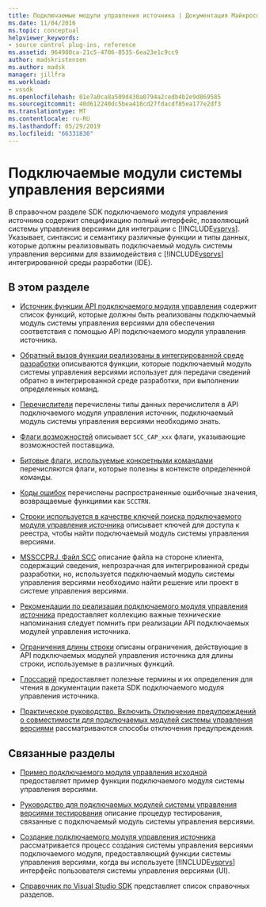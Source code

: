 ```yaml
---
title: Подключаемые модули управления источника | Документация Майкрософт
ms.date: 11/04/2016
ms.topic: conceptual
helpviewer_keywords:
- source control plug-ins, reference
ms.assetid: 964980ca-21c5-4706-8535-6ea23e1c9cc9
author: madskristensen
ms.author: madsk
manager: jillfra
ms.workload:
- vssdk
ms.openlocfilehash: 01e7a0ca8a509d430a0794a2cedb4b2e9d869585
ms.sourcegitcommit: 40d612240dc5bea418cd27fdacdf85ea177e2df3
ms.translationtype: MT
ms.contentlocale: ru-RU
ms.lasthandoff: 05/29/2019
ms.locfileid: "66331830"
---
```

# <a name="source-control-plug-ins"></a>Подключаемые модули системы управления версиями
В справочном разделе SDK подключаемого модуля управления источника содержит спецификацию полный интерфейс, позволяющий системы управления версиями для интеграции с [!INCLUDE[vsprvs](../code-quality/includes/vsprvs_md.md)]. Указывает, синтаксис и семантику различные функции и типы данных, которые должны реализовывать подключаемый модуль системы управления версиями для взаимодействия с [!INCLUDE[vsprvs](../code-quality/includes/vsprvs_md.md)] интегрированной среды разработки (IDE).

## <a name="in-this-section"></a>В этом разделе
- [Источник функции API подключаемого модуля управления](../extensibility/source-control-plug-in-api-functions.md) содержит список функций, которые должны быть реализованы подключаемый модуль системы управления версиями для обеспечения соответствия с помощью API подключаемого модуля управления источника.

- [Обратный вызов функции реализованы в интегрированной среде разработки](../extensibility/callback-functions-implemented-by-the-ide.md) описываются функции, которые подключаемый модуль системы управления версиями использует для передачи сведений обратно в интегрированной среде разработки, при выполнении определенных команд.

- [Перечислители](../extensibility/enumerators.md) перечислены типы данных перечислителя в API подключаемого модуля управления источник, подключаемый модуль системы управления версиями необходимо знать.

- [Флаги возможностей](../extensibility/capability-flags.md) описывает `SCC_CAP_xxx` флаги, указывающие возможностей поставщика.

- [Битовые флаги, используемые конкретными командами](../extensibility/bitflags-used-by-specific-commands.md) перечисляются флаги, которые полезны в контексте определенной команды.

- [Коды ошибок](../extensibility/error-codes.md) перечислены распространенные ошибочные значения, возвращаемые функциями как `SCCTRN`.

- [Строки используется в качестве ключей поиска подключаемого модуля управления источника](../extensibility/strings-used-as-keys-for-finding-a-source-control-plug-in.md) описывает ключей для доступа к реестра, чтобы найти подключаемый модуль системы управления версиями.

- [MSSCCPRJ. Файл SCC](../extensibility/mssccprj-scc-file.md) описание файла на стороне клиента, содержащий сведения, непрозрачная для интегрированной среды разработки, но, используется подключаемый модуль системы управления версиями необходимо найти решение или проект в системе управления версиями.

- [Рекомендации по реализации подключаемого модуля управления источника](../extensibility/best-practices-for-implementing-a-source-control-plug-in.md) предоставляет коллекцию важные технические напоминания следует помнить при реализации API подключаемых модулей управления источника.

- [Ограничения длины строки](../extensibility/restrictions-on-string-lengths.md) описаны ограничения, действующие в API подключаемых модулей управления источника для длины строки, используемые в различных функций.

- [Глоссарий](../extensibility/source-control-plug-in-glossary.md) предоставляет полезные термины и их определения для чтения в документации пакета SDK подключаемого модуля управления источника.

- [Практическое руководство. Включить Отключение предупреждений о совместимости для подключаемых модулей системы управления версиями](../extensibility/how-to-turn-off-compatibility-warnings-for-source-control-plug-ins.md) рассматриваются способы отключения предупреждения.

## <a name="related-sections"></a>Связанные разделы
- [Пример подключаемого модуля управления исходной](https://www.microsoft.com/download/details.aspx?id=55984) предоставляет пример функции подключаемого модуля системы управления версиями.

- [Руководство для подключаемых модулей системы управления версиями тестирования](../extensibility/internals/test-guide-for-source-control-plug-ins.md) описание процедур тестирования, связанные с подключаемый модуль системы управления версиями.

- [Создание подключаемого модуля управления источника](../extensibility/internals/creating-a-source-control-plug-in.md) рассматривается процесс создания системы управления версиями подключаемого модуля, предоставляющий функции системы управления версиями, когда вы используете [!INCLUDE[vsprvs](../code-quality/includes/vsprvs_md.md)] интерфейс пользователя системы управления версиями (UI).

- [Справочник по Visual Studio SDK](../extensibility/visual-studio-sdk-reference.md) представляет список справочных разделов.